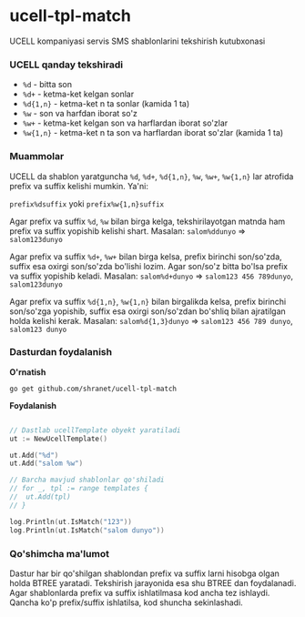 # ucell-tpl-match
UCELL kompaniyasi servis SMS shablonlarini tekshirish kutubxonasi

### UCELL qanday tekshiradi
- `%d` - bitta son
- `%d+` - ketma-ket kelgan sonlar
- `%d{1,n}` - ketma-ket n ta sonlar (kamida 1 ta)
- `%w` - son va harfdan iborat so'z
- `%w+` - ketma-ket kelgan son va harflardan iborat so'zlar
- `%w{1,n}` - ketma-ket n ta son va harflardan iborat so'zlar (kamida 1 ta)

### Muammolar
UCELL da shablon yaratguncha `%d`, `%d+`, `%d{1,n}`, `%w`, `%w+`, `%w{1,n}` lar atrofida prefix va suffix kelishi mumkin. Ya'ni:

`prefix%dsuffix` yoki `prefix%w{1,n}suffix`

Agar prefix va suffix `%d`, `%w` bilan birga kelga, tekshirilayotgan matnda ham prefix va suffix yopishib kelishi shart. Masalan: `salom%ddunyo` => `salom123dunyo`

Agar prefix va suffix `%d+`, `%w+` bilan birga kelsa, prefix birinchi son/so'zda, suffix esa oxirgi son/so'zda bo'lishi lozim. Agar son/so'z bitta bo'lsa prefix va suffix yopishib keladi. Masalan: `salom%d+dunyo` => `salom123 456 789dunyo`, `salom123dunyo`

Agar prefix va suffix `%d{1,n}`, `%w{1,n}` bilan birgalikda kelsa, prefix birinchi son/so'zga yopishib, suffix esa oxirgi son/so'zdan bo'shliq bilan ajratilgan holda kelishi kerak. Masalan: `salom%d{1,3}dunyo` => `salom123 456 789 dunyo`, `salom123 dunyo`


### Dasturdan foydalanish

**O'rnatish**

`go get github.com/shranet/ucell-tpl-match`

**Foydalanish**
```go

// Dastlab ucellTemplate obyekt yaratiladi
ut := NewUcellTemplate()

ut.Add("%d")
ut.Add("salom %w")

// Barcha mavjud shablonlar qo'shiladi
// for _, tpl := range templates {
// 	ut.Add(tpl)
// }

log.Println(ut.IsMatch("123"))
log.Println(ut.IsMatch("salom dunyo"))
```

### Qo'shimcha ma'lumot

Dastur har bir qo'shilgan shablondan prefix va suffix larni hisobga olgan holda BTREE yaratadi. Tekshirish jarayonida esa shu BTREE dan foydalanadi. Agar shablonlarda prefix va suffix ishlatilmasa kod ancha tez ishlaydi. Qancha ko'p prefix/suffix ishlatilsa, kod shuncha sekinlashadi.